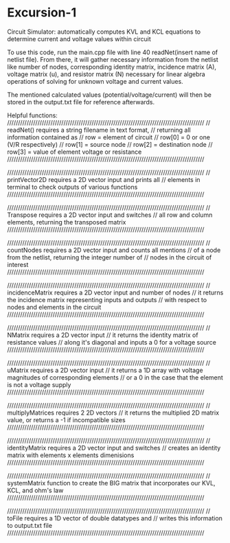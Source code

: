 # Excursion-1
Circuit Simulator: automatically computes KVL and KCL equations to determine current and voltage values within circuit

To use this code, run the main.cpp file with line 40 readNet(insert name of netlist file). 
From there, it will gather necessary information from the netlist like number of nodes, corresponding identity matrix, incidence matrix (A), voltage matrix (u), and resistor matrix (N) necessary for linear algebra operations of solving for unknown voltage and current values. 

The mentioned calculated values (potential/voltage/current) will then be stored in the output.txt file for reference afterwards. 

Helpful functions: 
///////////////////////////////////////////////////////////////////////////////////////////
//  readNet() requires a string filename in text format,
//  returning all information contained as 
//  row = element of circuit
//  row[0] = 0 or one (V/R respectively)
//  row[1] = source node
//  row[2] = destination node
//  row[3] = value of element voltage or resistance
///////////////////////////////////////////////////////////////////////////////////////////

///////////////////////////////////////////////////////////////////////////////////////////
//  printVector2D requires a 2D vector input and prints all
//  elements in terminal to check outputs of various functions
///////////////////////////////////////////////////////////////////////////////////////////

///////////////////////////////////////////////////////////////////////////////////////////
//  Transpose requires a 2D vector input and switches
//  all row and column elements, returning the transposed matrix
///////////////////////////////////////////////////////////////////////////////////////////

///////////////////////////////////////////////////////////////////////////////////////////
//  countNodes requires a 2D vector input and counts all mentions
//  of a node from the netlist, returning the integer number of 
//  nodes in the circuit of interest
///////////////////////////////////////////////////////////////////////////////////////////

///////////////////////////////////////////////////////////////////////////////////////////
//  incidenceMatrix requires a 2D vector input and number of nodes
//  it returns the incidence matrix representing inputs and outputs
//  with respect to nodes and elements in the circuit
///////////////////////////////////////////////////////////////////////////////////////////

///////////////////////////////////////////////////////////////////////////////////////////
//  NMatrix requires a 2D vector input 
//  it returns the identity matrix of resistance values 
//  along it's diagonal and inputs a 0 for a voltage source
///////////////////////////////////////////////////////////////////////////////////////////

///////////////////////////////////////////////////////////////////////////////////////////
//  uMatrix requires a 2D vector input 
//  it returns a 1D array with voltage magnitudes of corresponding elements
//  or a 0 in the case that the element is not a voltage supply
///////////////////////////////////////////////////////////////////////////////////////////

///////////////////////////////////////////////////////////////////////////////////////////
//  multiplyMatrices requires 2 2D vectors
//  it returns the multiplied 2D matrix value, or returns a -1 if incompatible sizes
///////////////////////////////////////////////////////////////////////////////////////////

///////////////////////////////////////////////////////////////////////////////////////////
//  identityMatrix requires a 2D vector input and switches
//  creates an identity matrix with elements x elements dimenisions
///////////////////////////////////////////////////////////////////////////////////////////

///////////////////////////////////////////////////////////////////////////////////////////
//  systemMatrix function to create the BIG matrix that incorporates our KVL, KCL, and ohm's law 
///////////////////////////////////////////////////////////////////////////////////////////

///////////////////////////////////////////////////////////////////////////////////////////
//  toFile requires a 1D vector of double datatypes and
//  writes this information to output.txt file
///////////////////////////////////////////////////////////////////////////////////////////
